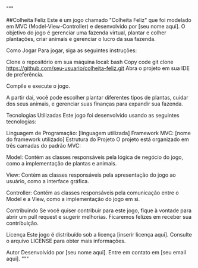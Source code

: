 """

##Colheita Feliz
Este é um jogo chamado "Colheita Feliz" que foi modelado em MVC (Model-View-Controller) e desenvolvido por [seu nome aqui]. O objetivo do jogo é gerenciar uma fazenda virtual, plantar e colher plantações, criar animais e gerenciar o lucro da sua fazenda.

Como Jogar
Para jogar, siga as seguintes instruções:

Clone o repositório em sua máquina local:
bash
Copy code
git clone https://github.com/seu-usuario/colheita-feliz.git
Abra o projeto em sua IDE de preferência.

Compile e execute o jogo.

A partir daí, você pode escolher plantar diferentes tipos de plantas, cuidar dos seus animais, e gerenciar suas finanças para expandir sua fazenda.

Tecnologias Utilizadas
Este jogo foi desenvolvido usando as seguintes tecnologias:

Linguagem de Programação: [linguagem utilizada]
Framework MVC: [nome do framework utilizado]
Estrutura do Projeto
O projeto está organizado em três camadas do padrão MVC:

Model: Contém as classes responsáveis pela lógica de negócio do jogo, como a implementação de plantas e animais.

View: Contém as classes responsáveis pela apresentação do jogo ao usuário, como a interface gráfica.

Controller: Contém as classes responsáveis pela comunicação entre o Model e a View, como a implementação do jogo em si.

Contribuindo
Se você quiser contribuir para este jogo, fique à vontade para abrir um pull request e sugerir melhorias. Ficaremos felizes em receber sua contribuição.

Licença
Este jogo é distribuído sob a licença [inserir licença aqui]. Consulte o arquivo LICENSE para obter mais informações.

Autor
Desenvolvido por [seu nome aqui]. Entre em contato em [seu email aqui].
"""